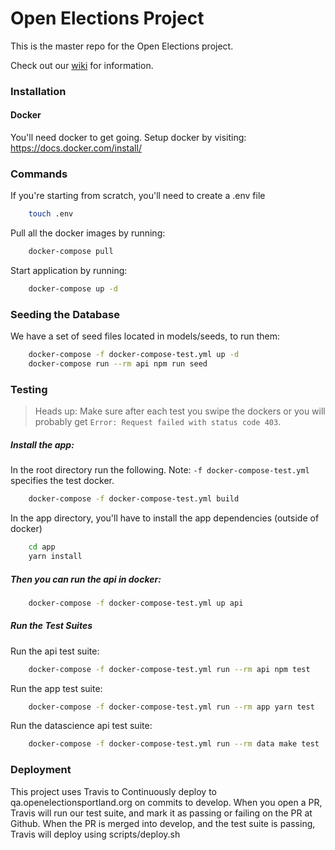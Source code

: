 # Open Elections Project

This is the master repo for the Open Elections project.

Check out our [wiki](https://github.com/hackoregon/openelections/wiki) for information.

### Installation

#### Docker 

You'll need docker to get going. Setup docker by visiting: https://docs.docker.com/install/

### Commands
If you're starting from scratch, you'll need to create a .env file
```bash
    touch .env
```

Pull all the docker images by running: 

```bash
    docker-compose pull
```
    
Start application by running:

```bash
    docker-compose up -d
```


### Seeding the Database

We have a set of seed files located in models/seeds, to run them:

```bash
    docker-compose -f docker-compose-test.yml up -d
    docker-compose run --rm api npm run seed
```

### Testing

> Heads up: Make sure after each test you swipe the dockers or you will probably get `Error: Request failed with status code 403`.

##### Install the app:

In the root directory run the following. Note: `-f docker-compose-test.yml` specifies the test docker.
```bash
    docker-compose -f docker-compose-test.yml build
```

In the app directory, you'll have to install the app dependencies (outside of docker)

```bash
    cd app
    yarn install
```

##### Then you can run the api in docker:
```bash
    docker-compose -f docker-compose-test.yml up api
```

##### Run the Test Suites

Run the api test suite:

```bash
    docker-compose -f docker-compose-test.yml run --rm api npm test
```

Run the app test suite:

```bash
    docker-compose -f docker-compose-test.yml run --rm app yarn test
```

Run the datascience api test suite:

```bash
    docker-compose -f docker-compose-test.yml run --rm data make test
```


### Deployment

This project uses Travis to Continuously deploy to qa.openelectionsportland.org on commits to develop. 
When you open a PR, Travis will run our test suite, and mark it as passing or failing on the PR at Github.
When the PR is merged into develop, and the test suite is passing, Travis will deploy using scripts/deploy.sh
